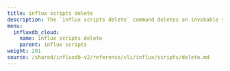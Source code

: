 ```yaml
---
title: influx scripts delete
description: The `influx scripts delete` command deletes an invokable script in InfluxDB.
menu:
  influxdb_cloud:
    name: influx scripts delete
    parent: influx scripts
weight: 201
source: /shared/influxdb-v2/reference/cli/influx/scripts/delete.md
---
```


<!-- The content of this file is at 
// SOURCE content/shared/influxdb-v2/reference/cli/influx/scripts/delete.md-->
